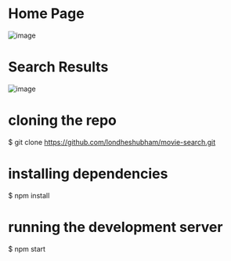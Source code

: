 # Home Page
![image](https://user-images.githubusercontent.com/17952054/119776415-8947c300-bee2-11eb-8f1d-a96ea812108a.png)

# Search Results
![image](https://user-images.githubusercontent.com/17952054/119776598-c0b66f80-bee2-11eb-93e5-4c892cf929f0.png)




# cloning the repo
 $ git clone https://github.com/londheshubham/movie-search.git

# installing dependencies
 $ npm install 
 
 # running the development server
  $ npm start

